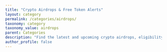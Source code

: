 ```yaml
---
title: "Crypto Airdrops & Free Token Alerts"
layout: category
permalink: /categories/airdrops/
taxonomy: category
taxonomy_value: airdrops
parent: Categories
description: "Find the latest and upcoming crypto airdrops, eligibility guides, and step-by-step claiming processes."
author_profile: false
---
```

